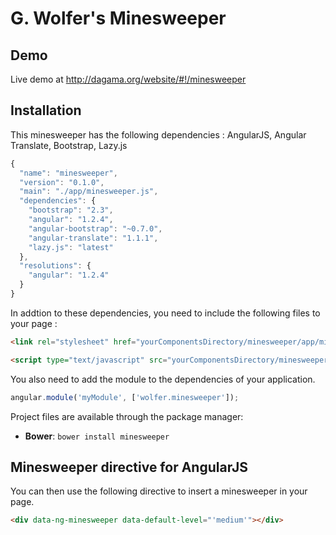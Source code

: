 G. Wolfer's Minesweeper
===========

## Demo

Live demo at http://dagama.org/website/#!/minesweeper

## Installation

This minesweeper has the following dependencies : AngularJS, Angular Translate, Bootstrap, Lazy.js

```javascript
{
  "name": "minesweeper",
  "version": "0.1.0",
  "main": "./app/minesweeper.js",
  "dependencies": {
    "bootstrap": "2.3",
    "angular": "1.2.4",
    "angular-bootstrap": "~0.7.0",    
    "angular-translate": "1.1.1",
    "lazy.js": "latest"
  },
  "resolutions": {
    "angular": "1.2.4"
  }
}
```

In addtion to these dependencies, you need to include the following files to your page :

```html
<link rel="stylesheet" href="yourComponentsDirectory/minesweeper/app/minesweeper.css">
```

```html
<script type="text/javascript" src="yourComponentsDirectory/minesweeper/app/minesweeper.js"></script>
```

You also need to add the module to the dependencies of your application.

```javascript
angular.module('myModule', ['wolfer.minesweeper']);
```

Project files are available through the package manager:
* **Bower**: `bower install minesweeper`

## Minesweeper directive for AngularJS

You can then use the following directive to insert a minesweeper in your page.

```html
<div data-ng-minesweeper data-default-level="'medium'"></div>
```
